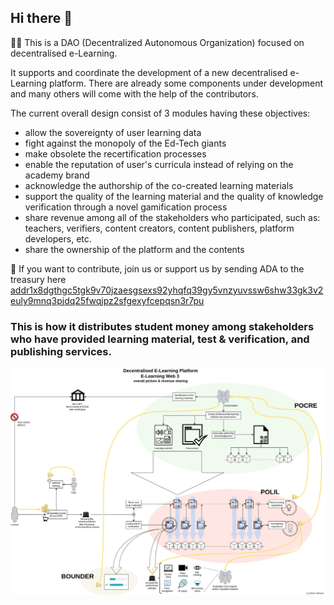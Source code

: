 ## Hi there 👋
🙋‍♀️ This is a DAO (Decentralized Autonomous Organization) focused on decentralised e-Learning. 

It supports and coordinate the development of a new decentralised e-Learning platform.
There are already some components under development and many others will come with the help of the contributors. 

The current overall design consist of 3 modules having these objectives:
- allow the sovereignty of user learning data
- fight against the monopoly of the Ed-Tech giants
- make obsolete the recertification processes
- enable the reputation of user's curricula instead of relying on the academy brand
- acknowledge the authorship of the co-created learning materials
- support the quality of the learning material and the quality of knowledge verification through a novel gamification process
- share revenue among all of the stakeholders who participated, such as: teachers, verifiers, content creators, content publishers, platform developers, etc.
- share the ownership of the platform and the contents


🌈 If you want to contribute, join us or support us by sending ADA to the treasury here
[addr1x8dgthgc5tgk9v70jzaesgsexs92yhqfq39gy5vnzyuvssw6shw33gk3v2euly9mnq3pjdq25fwqjpz2sfgexyfcepqsn3r7pu](https://explorer.cardano.org/en/address.html?address=addr1x8dgthgc5tgk9v70jzaesgsexs92yhqfq39gy5vnzyuvssw6shw33gk3v2euly9mnq3pjdq25fwqjpz2sfgexyfcepqsn3r7pu)

### This is how it distributes student money among stakeholders who have provided learning material, test & verification, and publishing services.
[![e-Learning DAO revenue stream](https://raw.githubusercontent.com/e-Learning-DAO/.github/main/profile/Decentralised%20E-Learning%20Platform%20-%20Overall%20picture%20-%20Revenue%20%26%20Share%20model.jpg)](https://github.com/e-Learning-DAO)
